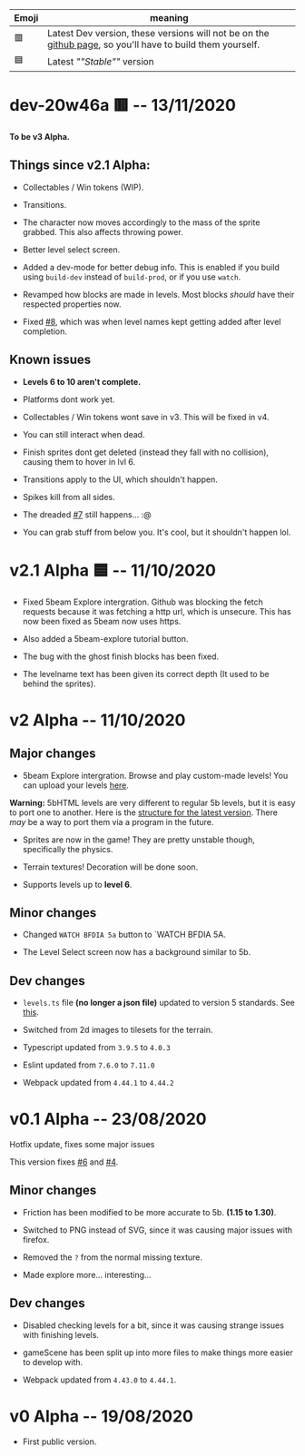 Emoji | meaning
--- | ---
🟥| Latest Dev version, these versions will not be on the [github page](https://zolo101.github.io/5bHTML/dist/), so you'll have to build them yourself.
🟦| Latest *""Stable""* version


# dev-20w46a 🟥 -- 13/11/2020

**To be v3 Alpha.**

## Things since v2.1 Alpha:

- Collectables / Win tokens (WIP).

- Transitions.

- The character now moves accordingly to the mass of the sprite grabbed. This also affects throwing power.

- Better level select screen.

- Added a dev-mode for better debug info. This is enabled if you build using `build-dev` instead of `build-prod`, or if you use `watch`.

- Revamped how blocks are made in levels. Most blocks *should* have their respected properties now.

- Fixed [#8](https://github.com/Zolo101/5bHTML/issues/8), which was when level names kept getting added after level completion.

## Known issues

- **Levels 6 to 10 aren't complete.**

- Platforms dont work yet.

- Collectables / Win tokens wont save in v3. This will be fixed in v4.

- You can still interact when dead.

- Finish sprites dont get deleted (instead they fall with no collision), causing them to hover in lvl 6.

- Transitions apply to the UI, which shouldn't happen.

- Spikes kill from all sides.

- The dreaded [#7](https://github.com/Zolo101/5bHTML/issues/7) still happens... :@

- You can grab stuff from below you. It's cool, but it shouldn't happen lol.

# v2.1 Alpha 🟦 -- 11/10/2020

- Fixed 5beam Explore intergration. Github was blocking the fetch requests because it was fetching a http url, which is unsecure. This has now been fixed as 5beam now uses https.

- Also added a 5beam-explore tutorial button.

- The bug with the ghost finish blocks has been fixed.

- The levelname text has been given its correct depth (It used to be behind the sprites).

# v2 Alpha -- 11/10/2020

## Major changes

- 5beam Explore intergration. Browse and play custom-made levels! You can upload your levels [here](http://5beam.zapto.org/). 

**Warning:** 5bHTML levels are very different to regular 5b levels, but it is easy to port one to another. Here is the [structure for the latest version](https://gist.github.com/Zolo101/36ae33e5dd15510a2cb41e942dbf7044). There *may* be a way to port them via a program in the future.

- Sprites are now in the game! They are pretty unstable though, specifically the physics.

- Terrain textures! Decoration will be done soon.

- Supports levels up to **level 6**.

## Minor changes

- Changed `WATCH BFDIA 5a` button to `WATCH BFDIA 5A.

- The Level Select screen now has a background similar to 5b.

## Dev changes

- `levels.ts` file **(no longer a json file)** updated to version 5 standards. See [this](https://gist.github.com/Zolo101/36ae33e5dd15510a2cb41e942dbf7044).

- Switched from 2d images to tilesets for the terrain.

- Typescript updated from `3.9.5` to `4.0.3`

- Eslint updated from `7.6.0` to `7.11.0`

- Webpack updated from `4.44.1` to `4.44.2`

# v0.1 Alpha -- 23/08/2020

Hotfix update, fixes some major issues

This version fixes [#6](https://github.com/Zolo101/5bHTML/issues/6) and [#4](https://github.com/Zolo101/5bHTML/issues/4).

## Minor changes

- Friction has been modified to be more accurate to 5b. **(1.15 to 1.30)**.

- Switched to PNG instead of SVG, since it was causing major issues with firefox.

- Removed the `?` from the normal missing texture.

- Made explore more... interesting...

## Dev changes

- Disabled checking levels for a bit, since it was causing strange issues with finishing levels.

- gameScene has been split up into more files to make things more easier to develop with.

- Webpack updated from `4.43.0` to `4.44.1`.

# v0 Alpha -- 19/08/2020

- First public version.